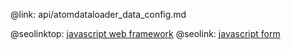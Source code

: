 @link: api/atomdataloader_data_config.md

@seolinktop: [javascript web framework](https://webix.com)
@seolink: [javascript form](https://webix.com/widget/form/)
